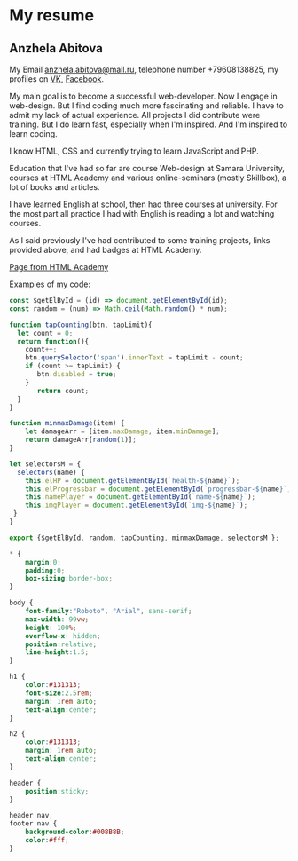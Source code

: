 # My resume 
## Anzhela Abitova 
        
My Email anzhela.abitova@mail.ru, telephone number +79608138825, my profiles on 
[VK](https://vk.com/id230631255"), [Facebook](https://www.facebook.com/abitovaanzela").
        
My main goal is to become a successful web-developer. Now I engage in web-design. But I 
find coding much more fascinating and reliable. I have to admit my lack of actual experience. 
All projects I did contribute were training. But I do learn fast, especially when I'm 
inspired. And I'm inspired to learn coding. 
        
I know HTML, CSS and currently trying to learn JavaScript and PHP. 
        
Education that I've had so far are course Web-design at Samara University, courses at HTML 
Academy and various online-seminars (mostly Skillbox), a lot of books and articles. 
        
I have learned English at school, then had three courses at university. For the most part 
all practice I had with English is reading a lot and watching courses. 
        
As I said previously I've had contributed to some training projects, links provided above, and had 
badges at HTML Academy.
        
[Page from HTML Academy](https://htmlacademy.ru/assets/courses/309/project-state-final.zip")
        
Examples of my code:
```javascript
const $getElById = (id) => document.getElementById(id);
const random = (num) => Math.ceil(Math.random() * num);

function tapCounting(btn, tapLimit){
  let count = 0;
  return function(){
    count++;
    btn.querySelector('span').innerText = tapLimit - count;
    if (count >= tapLimit) {
       btn.disabled = true;
    }
       return count;
  }
}

function minmaxDamage(item) {
    let damageArr = [item.maxDamage, item.minDamage];
    return damageArr[random(1)];
}

let selectorsM = {
  selectors(name) {
    this.elHP = document.getElementById(`health-${name}`);
    this.elProgressbar = document.getElementById(`progressbar-${name}`);
    this.namePlayer = document.getElementById(`name-${name}`);
    this.imgPlayer = document.getElementById(`img-${name}`);
 }
}

export {$getElById, random, tapCounting, minmaxDamage, selectorsM };
```

```css
* {
	margin:0;
	padding:0;
	box-sizing:border-box;
}

body {
	font-family:"Roboto", "Arial", sans-serif;
	max-width: 99vw;
	height: 100%;
	overflow-x: hidden;
	position:relative;
	line-height:1.5;
}

h1 {
	color:#131313;
	font-size:2.5rem;
	margin: 1rem auto;
	text-align:center;
}

h2 {
	color:#131313;
	margin: 1rem auto;
	text-align:center;
}

header {
	position:sticky;
}

header nav,
footer nav {
	background-color:#008B8B;
	color:#fff;
}
```
